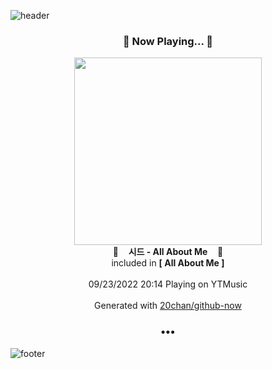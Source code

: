 ![header](https://capsule-render.vercel.app/api?type=wave&height=170&section=header&text=Hi.%20I'm%20SHIFT&fontColor=090707&fontAlignX=45&fontAlignY=65&fontSize=100)

<h3 align="center">🎵 Now Playing... 🎵</h3>
<p align="center">
  <a href="https://music.youtube.com/watch?v=40P_ZEkC-90">
    <img width="300" src="https://lh3.googleusercontent.com/miND3nsxRGZTyVcG7Xt2QZX9M_y9xZiBioy9_2U7wQRlpzyMZtsP3yYn345LRgIP1FIf9p2w_uQj4OI">
  </a>
  <br>
  🎵&nbsp&nbsp&nbsp <b>시드 - All About Me</b> &nbsp&nbsp&nbsp🎵
  <br>
  included in <b>[ All About Me ]</b>
  
  <br />
  <br />
  09/23/2022 20:14 Playing on YTMusic
  <br />
  <br />
  Generated with <a href="https://github.com/20chan/github-now">20chan/github-now</a>
</p>

<h3 align="center">•••</h3>

![footer](https://capsule-render.vercel.app/api?type=wave&height=150&section=footer)

